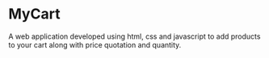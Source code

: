 # MyCart
A web application developed using html, css and javascript to add products to your cart along with price quotation and quantity.
